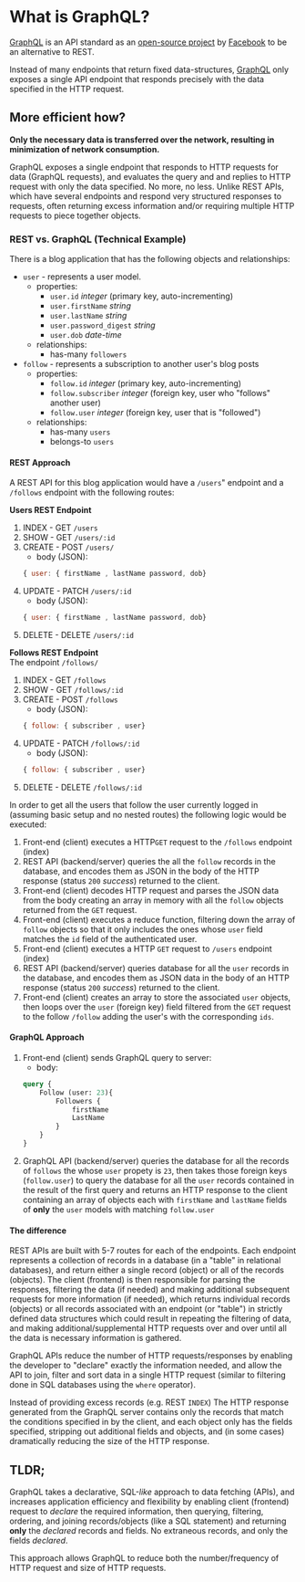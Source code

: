 # What is GraphQL?  

[GraphQL](http://www.graphql.org/) is an API standard  as an [open-source project](https://facebook.github.io/react/blog/2015/02/20/introducing-relay-and-graphql.html) by [Facebook](https://www.facebook.com/) to be an alternative to REST.  

Instead of many endpoints that return fixed data-structures, [GraphQL](http://www.graphql.org/) only exposes a single API endpoint that responds precisely with the data specified in the HTTP request. 

## More efficient how? 

**Only the necessary data is transferred over the network, resulting in minimization of network consumption.**

GraphQL exposes a single endpoint that responds to HTTP requests for data (GraphQL requests), and evaluates the query and and replies to HTTP request with only the data specified. No more, no less. Unlike REST APIs, which have several endpoints and respond very structured responses to requests, often returning excess information and/or requiring multiple HTTP requests to piece together objects.

### REST vs. GraphQL (Technical Example) 

There is a blog application that has the following objects and relationships: 
* `user` - represents a user model. 
    * properties: 
        * `user.id` _integer_ (primary key, auto-incrementing)
        * `user.firstName` _string_ 
        * `user.lastName` _string_ 
        * `user.password_digest` _string_ 
        * `user.dob` _date-time_ 
    * relationships: 
        * has-many `followers` 
* `follow` - represents a subscription to another user's blog posts 
    * properties: 
        * `follow.id` _integer_ (primary key, auto-incrementing)
        * `follow.subscriber` _integer_ (foreign key, user who "follows" another user)
        * `follow.user` _integer_ (foreign key, user that is "followed")
    * relationships: 
        * has-many `users`
        * belongs-to `users` 

#### REST Approach 

A REST API for this blog application would have a `/users`" endpoint and a `/follows` endpoint with the following routes: 

**Users REST Endpoint** 
1. INDEX - GET `/users` 
2. SHOW - GET `/users/:id` 
3. CREATE - POST `/users/`
    * body (JSON): 
    ```js 
    { user: { firstName , lastName password, dob}
    ```  
4. UPDATE - PATCH `/users/:id` 
    * body (JSON): 
    ```js 
    { user: { firstName , lastName password, dob}
    ```   
5. DELETE - DELETE `/users/:id` 

**Follows REST Endpoint**  
The endpoint `/follows/` 
1. INDEX - GET `/follows` 
2. SHOW - GET `/follows/:id` 
3. CREATE - POST `/follows`
    * body (JSON): 
    ```js 
    { follow: { subscriber , user} 
    ```  
4. UPDATE - PATCH `/follows/:id` 
    * body (JSON): 
    ```js
    { follow: { subscriber , user} 
    ```   
5. DELETE - DELETE `/follows/:id` 


In order to get all the users that follow the user currently logged in (assuming basic setup and no nested routes) the following logic would be executed: 

1. Front-end (client) executes a HTTP`GET` request to the `/follows` endpoint (index)
2. REST API (backend/server) queries the all the `follow` records in the database, and encodes them as JSON in the body of the HTTP response (status `200` _success_) returned to the client. 
3. Front-end (client) decodes HTTP request and parses the JSON data from the body creating an array in memory with all the `follow` objects returned from the `GET` request. 
4. Front-end (client) executes a reduce function, filtering down the array of `follow` objects so that it only includes the ones whose `user` field matches the `id` field of the authenticated user. 
5. Front-end (client) executes a HTTP `GET` request to `/users` endpoint (index)
6. REST API (backend/server) queries database for all the `user` records in the database, and encodes them as JSON data in the body of an HTTP response (status `200` _success_) returned to the client. 
7. Front-end (client) creates an array to store the associated `user` objects, then loops over the `user` (foreign key) field filtered from the `GET` request to the follow `/follow` adding the user's with the corresponding `ids`. 


#### GraphQL Approach 

1. Front-end (client) sends GraphQL query to server: 
    * body: 
    ```graphql 
    query {
        Follow (user: 23){
            Followers {
                firstName 
                LastName
            }
        }
    }
    ```
2. GraphQL API (backend/server) queries the database for all the records of `follows` the whose `user` propety is  `23`, then takes those foreign keys (`follow.user`) to query the database for all the `user` records contained in the result of the first query and returns an HTTP response to the client containing an array of objects each with `firstName` and `lastName` fields of **only** the `user` models with matching `follow.user` 

#### The difference 

REST APIs are built with 5-7 routes for each of the endpoints. Each endpoint represents a collection of records in a database (in a "table" in relational databases), and return either a single record (object) or all of the records (objects). The client (frontend) is then responsible for parsing the responses, filtering the data (if needed) and making additional subsequent requests for more information (if needed), which returns individual records (objects) or all records associated with an endpoint (or "table") in strictly defined data structures which could result in repeating the filtering of data, and making additional/supplemental HTTP requests over and over until all the data is necessary information is gathered. 

GraphQL APIs reduce the number of HTTP requests/responses by enabling the developer to "declare" exactly the information needed, and allow the API to join, filter and sort data in a single HTTP request (similar to filtering done in SQL databases using the `where` operator). 

Instead of providing excess records (e.g. REST `INDEX`) The HTTP response generated from the GraphQL server contains only the records that match the conditions specified in by the client, and each object only has the fields specified, stripping out additional fields and objects, and (in some cases) dramatically reducing the size of the HTTP response. 

## TLDR; 

GraphQL takes a declarative, SQL-_like_ approach to data fetching (APIs), and increases application efficiency and flexibility by enabling client (frontend) request to _declare_ the required information, then querying,  filtering, ordering, and joining records/objects (like a SQL statement) and returning **only** the _declared_ records and fields. No extraneous records, and only the fields _declared_. 

This approach allows GraphQL to reduce both the number/frequency of HTTP request and size of HTTP requests.   